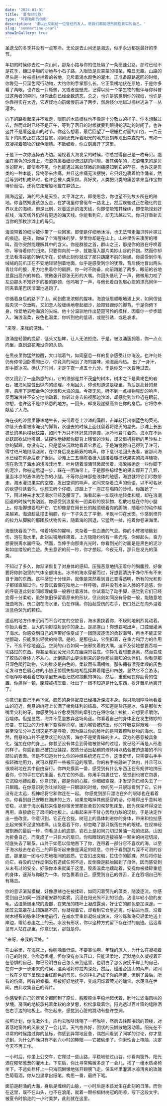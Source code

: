 ```yaml
---
date: '2024-01-01'
title: '夏令时珍珠'
type: '阿弗勒斯的倒影'
description: '谨以此文献给一位曾经的友人。愿我们都能坦然拥抱真实的自己。'
slug: 'summertime-pearl'
showInGallery: true
---
```

圣迭戈的冬季并没有一点寒冷。无论是去山间还是海边，似乎永远都是最好的季节。

年初的时候你去过一次山间，那条小路与你的住处隔了一条高速公路。那时已经不是花季，翻过平坦的沙地与小石子路，入眼皆是灰蒙蒙的枝条，略显无趣。山路的尽头是一片被栅栏拦着的谷地，充斥着渴水颜色的灌木。正准备原路返回的时候，你瞥见一只深色爬行动物，大约你的手掌那么长。它正呆楞地伏在原地，于是你多看了两眼，也许是一只蜥蜴，又或者是壁虎，记得以前一个学生物的旅伴与你科普过这两者的异同，但你此刻已经全数遗忘。总之，也许是感觉到你的视线，也许是你靠得实在太近，它迟疑地向前缓慢前进了两步，然后倏尔地越过栅栏逃进了一丛灌木。

向下的路看起来并不难走，眼前的木质栅栏也不像是十分敬业的样子。你本想越过去，然而此时已经不是正午，等到了落日的时候就要到眼镜蛇活动的时间了。也许这并不是看这座山的时节。你这么想着，最后回望了一眼栅栏对面的山谷。一片云投下的阴影正在路过谷底，刚刚还充斥着阳光的地方此刻却现出森森鬼气，有如一双凝视着猎物的绿色眼睛。不敢细看，你立刻离开了这里。

于是下一次你选择去海边。凝视着大海发呆的时候，你总觉得自己是一枚母贝。跪坐在黑色的沙滩上，海浪包裹着细沙流过腿的间隙。极其偶尔的，海浪带来的是贝类的碎片，即使看不见，你也能通过某处轻微的刺痛感知到它的存在。也许这是贝类的一种本能，异物带来疼痛，并且这疼痛无法摆脱，它只好包裹着始作俑者，然后等到时机成熟时，也许会被人类采撷。真好笑，人类把贝类的痛苦拿来当作宝物待价而沽，还将它炫耀般地戴在脖颈上。

隔海远望，海的尽头是天空。太平洋之大，即使思念，你也望不到故乡所在的陆地。你当然知道该怎么走，在梦境里你曾驱车一路北上，然后疾驰过正在融化的世界以北的海峡。但是此刻，对着遥远的海天线，你即使能知其经纬，即使能规划好航线，海天线外仍然有更远的海天线。你能看到它，却无法越过它。你只好重新去当你的那枚沙滩上的母贝。

海浪带着的细沙被你带了一些回家。即使是仔细地沐浴，也无法带走海贝碎片掠过的痕迹。是夜，你做了个海腥味的梦，梦里你却是在山上。山谷里传来凄厉的嚎叫，而你突然能理解其中的含义。你是群狼之首，群山之王，那是你的狼在呼唤着你，等待着你的归来。只要你向前一步，就能落入那片美妙山谷的怀抱。然而你却无法看清谷底的确切所在，仿佛此刻你就成了那只踌躇不前的蜥蜴。你感受到你毛绒绒的前爪正在不安地轻轻刨着地面，似乎是感受到你的犹豫，背后倏地冒出两头青壮年的狼，用力地拱着你的肩胛。你一时不防备，向前踉跄了两步，眼前的谷地显露出高兴的神色，微微张开那张无形的大嘴。你回头低吼了一声，微微用力咬了左边那头不知好歹的狼的脖颈，他呜咽了一声，与他长着白色眉心痣的漂亮同伴一同夹着尾巴灰溜溜地逃跑了。

你循着身后的路下了山，闻到愈发浓郁的腥味。海浪低眉顺眼地涌上来，如同信徒般央求一次垂眸，又如恋人般缠绵地卷起细沙，脸颊轻蹭你的脚背。于是你俯下身，怜爱地去吻海浪的尖端。他十分温驯地作出楚楚可怜的模样，因着你一步步踏入。海浪温柔，夜色也温柔。你听到他的低语，或是引诱，或是哀求。

"来呀，来我的深处。"

浪涌是轻颤的挽留，低头又抬眸，让人无法拒绝。于是，被浪涌簇拥着，你一点点向里，直到浪花淹没你的头顶。

在黑夜里你猛然惊醒，大口喘着气，如同窒息一样的复杂感受让你淹没。也许何处仍有你带回卧榻的细沙，你竟真的闻到了海的腥味，潮湿而闷热。
出了一身汗，却手脚冰凉。确认了时间，才是午夜一点五十九分。于是你又一次昏睡过去。

你又回到了一座熟悉的山，它的顶部是并不茂盛的树木，树木之下是黄褐色的岩石，被海风腐蚀出纵向的纹理。不用回头，你也知道这是哪里。背后是高耸的悬崖，悬崖下是暗金色的沙滩和大浪的海。今夜无风，听不到一点植物晃动的响声，反而海浪并不安分地响动着。你转过身去俯视那边沙滩，却感觉到沙粒近在眼前。你想，也许这不是你熟悉的地方。一回头，却发现崖壁高耸在你的身后。它将你奉献给了大海。

海在夜的漆黑里静谧地生长，夹带着卷上沙滩的藻群，击岸敲打出幽蓝色的荧光。你低头去看被水淹没的脚背，水退去的时候上面残留着将熄灭的星光。沙滩上长出狭长的黑色梭状纹路，如同千万只不怀好意的竖瞳，冰冷地紧盯着你。海水在不远处跃跃欲试地徘徊，试探性地舔舐你脚背上残留的沙粒，却又借机将新的黑沙粘上你的脚踝。你没有动，只是低头沉默地看着它靠近。于是海觉得自己得到了许可，得寸进尺地继续涨潮，在你身后发出簌簌的响声。你下意识地回头去看，霎那间海水已经在你身后走了很远。沙滩上三五横陈着极大团接着橄榄状果实的海洋植物，泡在急流了海水的浅浅洼地里，叶片随着浪涌轻微起伏着。海浪搬运走一些你脚下的泥沙，你被迫后退一步，踩在一团海带上。于是那些棕绿色的果实爆开了几颗，里面冰凉的液体溅在你的小腿。不等你品味那些液体的触感，海浪就将它们尽数带走。海水灌进果实的空腔，发出空洞的响声，如同夹杂着泣声的低语，以不可名状的欲望引诱着你。你想去听个仔细，却踏上了一座正在塌陷的沙堆。你踉跄了一下，回过神来才发现潮水已经及腰深了。海看起来一如既往地轻柔和缓，却在浪潮回退的时候气势汹汹。你感受到浪里有一团柔软的胶状物，松散地挂在你的小腿上。你抬脚想要甩开它，它却像是在用长长的触须缠着你的脚腕，随着你的动作越来越紧。海浪趁乱撞击胸腔，你一下子失去了平衡，半飘半仰在水面。你感到怪异的拉力从脚腕的那团胶状物传来，随着海的回退，它猛然一扯，拖着你卷进海里。

海很快吞没了你，带着特殊的腥味，夹杂着一些血液的气息。你的小臂被暗礁划伤，泡在海水里，此刻尖锐地疼痛着。上方隐隐约约有一些光亮，你仰起头，奋力想要脱离水面呼吸。然而，当伸手向那束光光时，你看到光的对面是是黑色的泥沙和如丝缕般的血迹。失去意识的前一秒，你才想起，今夜无月，那只是发光的藻类。

不知过了多久，你渐渐恢复了对身体的感知。压强恶意地挤压着你的胸腹腔，好像要将你肺泡里的气体全部排出。冰冷的海水穿躯而过，好想要清洗干净你所有不来自于海的东西。这种感觉十分怪异，就像是突然看到自己变得透明，所有的光和影子都径直越过你。你尝试着像在陆地上一样呼吸，却并没有水进入肺的不适感，你的呼吸道此刻如同顺理成章一般吞吐着液体。你试着动了动手脚，感觉到它们已经变得十分柔软，虽然依旧保留着原来的形状，但此刻如同没有骨骼一般，能随意地扭曲弯折。伤口泡在海水里，仍在作痛。你抬起受伤的右手，伤口处正在向外溢着淡蓝色荧光的颗粒。

遥远的地方传来沉闷而不合时宜的空腔音，海水裹挟着你，不规则地剧烈晃动着。你抬头看去，巨大的阴影投射到你的身上。是那座山！你想要喊出声，口腔里灌满了海水。你感受到自己的声带好像变成了一团随波逐流的柔软海带，再也不能正常地颤动，只能发出轻微的呜咽。是的，是那座山，它倒扣着，在重力和浮力的作用下，不疾不徐地迫近。空洞的山谷如同一张邪笑着的大嘴，迫不及待地想要吞噬一切路过的东西。你甚至看到荧光消失在幽深的谷底。你挣扎着想要逃离，然而变成了胶质的身体力不从心。比倒悬的山更快到来的是你那些熟知的伙伴们。你看见那只深色爬行动物，它的肚皮是白色的，柔软而布满横纹。那头拥有漂亮柔顺的灰色毛发和白色眉心痣的小狼正惊慌失措地胡乱挥舞着尾巴和四肢，显然它不会游泳。你眼睁睁地看着它眼睛里充满着茫然和抱歉的神色，然后，重重砸在你肋骨的位置。你痛得一顿，腹腔被挤压着，吐出了一团不知道是什么东西，张牙舞爪地离开了。

你意识到自己不再下沉，胶质的身体密度已经接近深海本身。你只能眼睁睁地看着山的迫近。倒悬的树冠上长满了棱角锋利的结晶，不知道是盐还是冰，像是那张大嘴里尖利的牙。你感受到山谷愈发强烈的牵引力在将你向上拉扯，它想要咀嚼你，吞噬你。但是显然，海并不愿意放弃这场角逐。你看着自己的身体正在发生微妙的形变，在拉扯的力作用下变得厚而窄。因为喉管被挤压，你的呼吸变得艰难——你甚至没法分神去想这是不是呼吸，因为路过你的肺叶的是带着颗粒状物的海水。显然，倒悬的山并不是受欢迎的访客，海亦不是受青睐的主人。双方的恶意被具象化，强加在你的身上。你甚至没有体会到骨骼被挤碎的过程，就已经不再是人形态的样子。你感到自己被拉扯揉捏，胶质分泌出黏稠的液体用以粘合被迫连接的不同部位的表面。但是不知道为什么你的神经系统还在工作，这很奇怪，只需要右手手指轻微地用力，就可以撑开一些被压迫的喉管。你的右手被融进了体内，并且可以很顺利地在其中自由穿行。你四处摸索一番，感受到有什么东西正在有规律地挤压着你，你的手在它的里面，也在它的外面。你用手包裹住它，感觉到也被它包裹，它沉稳地搏动着。你意识到，那是你的心脏。你细细查探，才发现你已经失去了一只眼睛。在你意识到你吐掉的是一只眼球的时候，你的另一只眼球看到了它。它并没有走太远，视神经将它和你连在一起。
你感觉到那只漂泊在外的眼球也在看着你。你看到自己安睡在海床的上方，如果忽略掉其他感官的话，你睡得出乎意料地安稳，以至于海水看起来像是你宿舍里那张柔软的席梦思床垫，因为床架坏得没法再用，直接放在了房间的地板上。山看起来并不甘心势均力敌的现状，于是决定作出一些改变。你意识到，它正在合拢。树冠上的晶体刺进你的身体，带来和拉扯感比起来微不足道的疼痛。山急着吞下你，却忽略了那只飘荡在外的眼球。在视神经被割断的最后一秒，你看见山的底部，岩石上是如同刀切过黄油一般的纹路，山因为折叠自己，而变成了一只巨大的扇贝。你和眼球的连接被某一颗树的树冠切段，彻底失去了联系。山终于如愿以偿地吞下了你，连带着一部分它不喜欢的海，以至于海水敲击在岩石上的声音听起来像是满足的叹息。你终于看到那片深不可测的谷底，那里是一团与你质地相同的胶质。它变幻出突触，拉住你的脚踝，然后将你扯向它。吞没的动作反倒没有造成任何不适，反倒像是胚胎回到了母体，因而感受到从未有过的安全，好像你本来就属于这里。胶质温柔地蠕动着，安抚你被揉碎重组的身体，逐渐与你融为一体。你包裹着自己，感受到自己的唇舌，正在吞咽自己所有痛苦。

你的意识渐渐模糊，好像思绪也在被揉碎，如同闪着荧光的藻类，随波逐流。你感受到自己如同一团温暖安静的柔雾，沉浸在阳光照不到的谷底，沾湿年轻小狼的皮毛，沾湿蜥蜴柔软的腹部，在繁茂的枝叶上凝成露滴，好让它的颜色更加深邃。一团笠云笼罩在山顶踌躇不前，你凝视着它，却看到它仓皇逃离。你钻进地底，沿着树木根系的脉络轻快地前行，在咸水里重新凝结成浪沫，将沙砾和海贝轻柔地送上岸边，赠给悬崖之上的云。水没有形状，你以这种方式留下存在过的痕迹。远远看见有人站在那里，你意识到，那就是你。

"来呀，来我的深处。"

在山谷里，在海床上，你呢喃着低语。不要害怕啊，年轻的旅人，为什么在凝视着自己的时候，你会恐惧呢。但你没有办法开口，只能温柔地，沉默地久久凝视着正在恐惧的自己。你已经明白自己怎么来到这里，也明白了怎么安抚干岸上的自己，在你一步一步走来的时候，温柔地将你拉向深处，然后，缓缓合拢山的两岸，如同一枚在夕阳下呈现出金红颜色的母贝。你的挣扎造成了你的痛苦，但到了最后，所有的伤痛，所有的幸福，都被好好地抚平，变成闪烁着荧光的瑰宝。水荡涤在世间，由此收集自己的碎片。

你感受到自己的器官全都回到了原位，胸腹腔体平稳地起伏着，肺叶过滤海风味的梦境。房间的地板承托着柔软的席梦思，松松承载着你。阳光透过百叶窗的缝隙洒在右手边的地板上。你坐起来，感觉到心脏的跳动有些许空洞。

按照计划，你洗漱外出，应约去咖啡馆喝了一杯咖啡，然后去往图书馆的顶楼，对着落地窗外的风景发了一会儿呆。天气格外好，团状的云懒散地滚动着。阳光在不寻常的时候路过你的鼠标，你感到异常地疲惫，偶然间看到了同学的讨论，你才意识到，为什么昨晚只有不到六小时的睡眠——它被偷走了。你索性合上电脑，决定今天不再工作。

一小时后，你坐上公交车，它爬过一些山路，平稳地驶过山谷。你看向窗外，阳光洒在郁郁葱葱的灌木上。下车后，你比寻常略微多走了一会儿，找了一组木质桌椅坐下。不远处栏杆上一只海鸥懒懒地张开翅膀飞走。保温杯里灌满冰凉清爽的玫瑰色葡萄酒，你从包里拿出纸笔，构思一番，最终下笔。

面前是翻涌的大海，身后是缠绵的山脉，一小时后是本该发生在此刻的日落。而你在这里，既不在山头，也不在浪尾，就着一颗棕榈树树冠的阴凉，写下这段文字。被夏令时偷走的一小时美梦，此刻就在这里。





